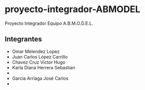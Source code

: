 # proyecto-integrador-ABMODEL

Proyecto Integrador Equipo A.B.M.O.D.E.L.

## Integrantes

- Omar Melendez Lopez
- Juan Carlos López Carrillo
- Chavez Cruz Victor Hugo
- Karla Diana Herrera Sebastian
-
- García Arriaga José Carlos
-
